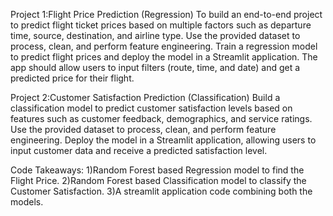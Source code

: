 Project 1:Flight Price Prediction (Regression)
To build an end-to-end project to predict flight ticket prices based on multiple factors such as departure time, source, destination, and airline type. Use the provided dataset to process, clean, and perform feature engineering. Train a regression model to predict flight prices and deploy the model in a Streamlit application. The app should allow users to input filters (route, time, and date) and get a predicted price for their flight.

Project 2:Customer Satisfaction Prediction (Classification)
Build a classification model to predict customer satisfaction levels based on features such as customer feedback, demographics, and service ratings. Use the provided dataset to process, clean, and perform feature engineering. Deploy the model in a Streamlit application, allowing users to input customer data and receive a predicted satisfaction level.

Code Takeaways:
1)Random Forest based Regression model to find the Flight Price.
2)Random Forest based Classification model to classify the Customer Satisfaction.
3)A streamlit application code combining both the models.
